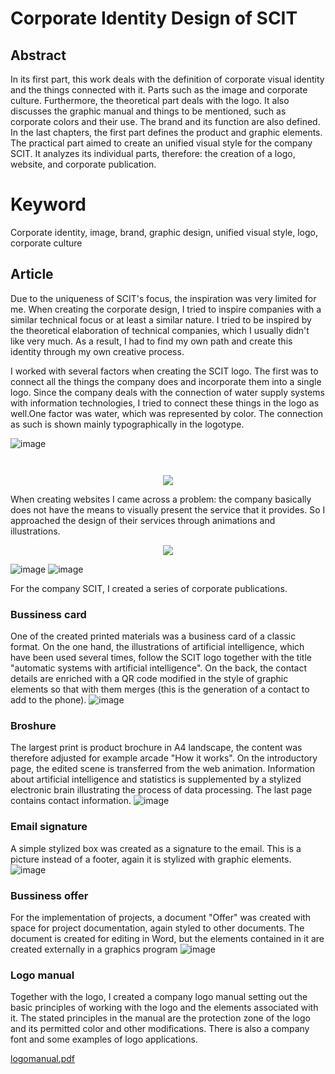 

# Corporate Identity Design of SCIT

## Abstract

In its first part, this work deals with the definition of corporate visual identity and the things connected with it. 
Parts such as the image and corporate culture. Furthermore, the theoretical part deals with the logo. It also discusses 
the graphic manual and things to be mentioned, such as corporate colors and their use. The brand and its function are also defined. 
In the last chapters, the first part defines the product and graphic elements. The practical part aimed to create an unified visual 
style for the company SCIT. It analyzes its individual parts, therefore: the creation of a logo, website, and corporate publication.

# Keyword
Corporate identity, image, brand, graphic design, unified visual style, logo, corporate culture

## Article
Due to the uniqueness of SCIT's focus, the inspiration was very limited for me. When creating the corporate design, 
I tried to inspire companies with a similar technical focus or at least a similar nature. I tried to be inspired by 
the theoretical elaboration of technical companies, which I usually didn't like very much. As a result, I had to find 
my own path and create this identity through my own creative process.

I worked with several factors when creating the SCIT logo. The first was to connect all the things the company does and incorporate them 
into a single logo. Since the company deals with the connection of water supply systems with information technologies, 
I tried to connect these things in the logo as well.One factor was water, which was represented by color. 
The connection as such is shown mainly typographically in the logotype.

![image](https://user-images.githubusercontent.com/72804674/116236194-0efb1600-a75f-11eb-8338-b0da90af2ce0.png)


<p align="center">
  <img width= src="https://user-images.githubusercontent.com/72804674/116236035-d9eec380-a75e-11eb-8a42-54d00742b2aa.png">
</p>

<p align="center">
  <img width= src="https://user-images.githubusercontent.com/72804674/116235970-c0e61280-a75e-11eb-94a4-b3c814a45533.png">
  

</p>


<p align="center">
  <img src="https://user-images.githubusercontent.com/72804674/116232516-85494980-a75a-11eb-8662-91eff4c2d285.png">
</p>




When creating websites I came across a problem: the company basically does not have the means to visually present the service that it provides. So I approached the design of their services through animations and illustrations.

<p align="center">
  <img src="https://user-images.githubusercontent.com/72804674/116233143-3e0f8880-a75b-11eb-91e2-94e12e06a718.png">
</p>

![image](https://user-images.githubusercontent.com/72804674/116236334-3b169700-a75f-11eb-97b1-cae72d577467.png)
![image](https://user-images.githubusercontent.com/72804674/116236364-44076880-a75f-11eb-93d6-3b33e117fe8c.png)


For the company SCIT, I created a series of corporate publications.

###  Bussiness card
One of the created printed materials was a business card of a classic format. On the one hand, the illustrations of artificial intelligence, which have been used several times, follow the SCIT logo together with the title "automatic systems with artificial intelligence". On the back, the contact details are enriched with a QR code modified in the style of graphic elements so that with them
merges (this is the generation of a contact to add to the phone).
![image](https://user-images.githubusercontent.com/72804674/116240955-b7f83f80-a764-11eb-9978-a404d7afcdf8.png)
### Broshure
The largest print is product brochure in A4 landscape, the content was therefore adjusted for example arcade "How it works". On the introductory page, the edited scene is transferred from the web animation. Information about artificial intelligence and statistics is supplemented by a stylized electronic brain illustrating the process of data processing. The last page contains contact information.
![image](https://user-images.githubusercontent.com/72804674/116241544-4bca0b80-a765-11eb-8c6c-80dde17ec39c.png)

### Email signature
A simple stylized box was created as a signature to the email. This is a picture instead of a footer, again it is stylized with graphic elements.
![image](https://user-images.githubusercontent.com/72804674/116241917-b0856600-a765-11eb-9252-798e52a5a901.png)

### Bussiness offer
For the implementation of projects, a document "Offer" was created with space for project documentation, again styled to other documents. The document is created for editing in Word, but the elements contained in it are created externally in a graphics program
![image](https://user-images.githubusercontent.com/72804674/116242147-ecb8c680-a765-11eb-92ff-1128d7872ff1.png)

### Logo manual

Together with the logo, I created a company logo manual setting out the basic principles of working with the logo and the elements associated with it. The stated principles in the manual are the protection zone of the logo and its permitted color and other modifications. There is also a company font and some examples of logo applications.

[logomanual.pdf](https://github.com/Kasiczek/english-for-designers/files/6452682/logomanual.pdf)

